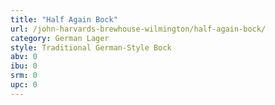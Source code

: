 ```yaml
---
title: "Half Again Bock"
url: /john-harvards-brewhouse-wilmington/half-again-bock/
category: German Lager
style: Traditional German-Style Bock
abv: 0
ibu: 0
srm: 0
upc: 0
---
```



